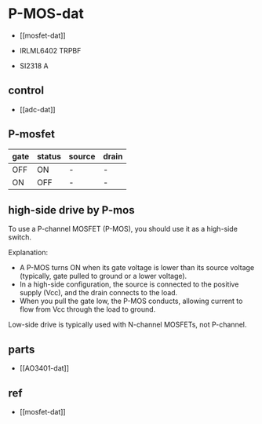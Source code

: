 
# P-MOS-dat

- [[mosfet-dat]]


- IRLML6402 TRPBF
- SI2318 A

## control 

- [[adc-dat]]




## P-mosfet 

| gate | status | source | drain |
| ---- | ------ | ------ | ----- |
| OFF  | ON     | -      | -     |
| ON   | OFF    | -      | -     |

## high-side drive by P-mos

To use a P-channel MOSFET (P-MOS), you should use it as a high-side switch.

Explanation:

- A P-MOS turns ON when its gate voltage is lower than its source voltage (typically, gate pulled to ground or a lower voltage).
- In a high-side configuration, the source is connected to the positive supply (Vcc), and the drain connects to the load.
- When you pull the gate low, the P-MOS conducts, allowing current to flow from Vcc through the load to ground.

Low-side drive is typically used with N-channel MOSFETs, not P-channel.



## parts 

- [[AO3401-dat]]


## ref 

- [[mosfet-dat]]